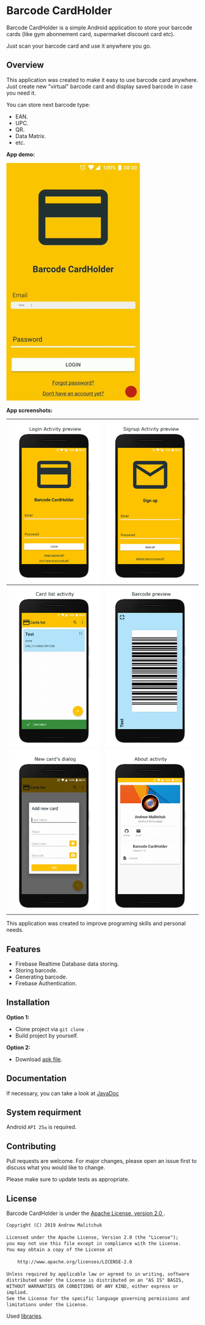 # Barcode CardHolder

Barcode CardHolder is a simple Android application to store your barcode cards (like gym abonnement card, supermarket discount card etc).

Just scan your barcode card and use it anywhere you go.

## Overview

This application was created to make it easy to use barcode card anywhere. Just create new "virtual" barcode card and display saved barcode in case you need it.

You can store next barcode type:

* EAN.
* UPC.
* QR.
* Data Matrix.
* etc.

**App demo:**

![](https://github.com/AndrewMalitchuk/barcode-cardholder/blob/master/README/1.gif)

**App screenshots:**

| ![](https://github.com/AndrewMalitchuk/barcode-cardholder/blob/master/README/2.png) | ![](https://github.com/AndrewMalitchuk/barcode-cardholder/blob/master/README/3.png) |
| ------------------------------------------------------------ | ------------------------------------------------------------ |
| ![](https://github.com/AndrewMalitchuk/barcode-cardholder/blob/master/README/4.png) | ![](https://github.com/AndrewMalitchuk/barcode-cardholder/blob/master/README/5.png) |
| ![](https://github.com/AndrewMalitchuk/barcode-cardholder/blob/master/README/6.png) | ![](https://github.com/AndrewMalitchuk/barcode-cardholder/blob/master/README/7.png) |

This application was created to improve programing skills and personal needs.

## Features

* Firebase Realtime Database data storing.
* Storing barcode.
* Generating barcode.
* Firebase Authentication.

## Installation

**Option 1:**

* Clone project via `git clone `.
* Build project by yourself.

**Option 2:**

* Download [apk file](https://github.com/AndrewMalitchuk/Barcode-CardHolder/blob/master/Barcode%20CardHolder.apk).

## Documentation ##

If necessary, you can take a look at [JavaDoc](https://andrewmalitchuk.github.io/Barcode-CardHolder/)

## System requirment

Android `API 25≤` is required.


## Contributing

Pull requests are welcome. For major changes, please open an issue first to discuss what you would like to change.

Please make sure to update tests as appropriate.

## License

Barcode CardHolder is under the [Apache License, version 2.0 ](https://github.com/AndrewMalitchuk/Barcode-CardHolder/blob/master/LICENSE).

	Copyright (C) 2019 Andrew Malitchuk
	
	Licensed under the Apache License, Version 2.0 (the "License");
	you may not use this file except in compliance with the License.
	You may obtain a copy of the License at
	
	    http://www.apache.org/licenses/LICENSE-2.0
	
	Unless required by applicable law or agreed to in writing, software
	distributed under the License is distributed on an "AS IS" BASIS,
	WITHOUT WARRANTIES OR CONDITIONS OF ANY KIND, either express or implied.
	See the License for the specific language governing permissions and
	limitations under the License.

Used [libraries](https://github.com/AndrewMalitchuk/Barcode-CardHolder/blob/master/NOTICE.txt).
